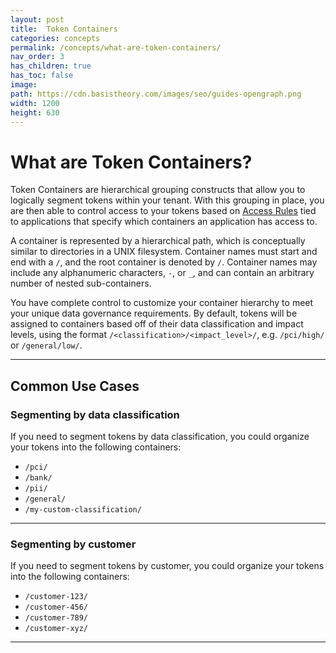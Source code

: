 ```yaml
---
layout: post
title:  Token Containers
categories: concepts
permalink: /concepts/what-are-token-containers/
nav_order: 3
has_children: true
has_toc: false
image:
path: https://cdn.basistheory.com/images/seo/guides-opengraph.png
width: 1200
height: 630
---
```


# What are Token Containers?

Token Containers are hierarchical grouping constructs that allow you to logically segment tokens within your tenant. With
this grouping in place, you are then able to control access to your tokens based on [Access Rules](https://developers.basistheory.com/concepts/access-controls/) 
tied to applications that specify which containers an application has access to. 

A container is represented by a hierarchical path, which is conceptually similar to directories in a UNIX filesystem.
Container names must start and end with a `/`, and the root container is denoted by `/`. Container names may include any 
alphanumeric characters, `-`, or `_`, and can contain an arbitrary number of nested sub-containers.

You have complete control to customize your container hierarchy to meet your unique data governance requirements. By default,
tokens will be assigned to containers based off of their data classification and impact levels, using the format 
`/<classification>/<impact_level>/`, e.g. `/pci/high/` or `/general/low/`.

---

## Common Use Cases

### Segmenting by data classification

If you need to segment tokens by data classification, you could organize your tokens into the following containers:

- `/pci/`
- `/bank/`
- `/pii/`
- `/general/`
- `/my-custom-classification/`

---

### Segmenting by customer

If you need to segment tokens by customer, you could organize your tokens into the following containers:

- `/customer-123/`
- `/customer-456/`
- `/customer-789/`
- `/customer-xyz/`

---